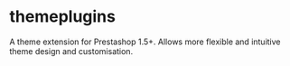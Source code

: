 themeplugins
============

A theme extension for Prestashop 1.5+. Allows more flexible and intuitive theme design and customisation.

